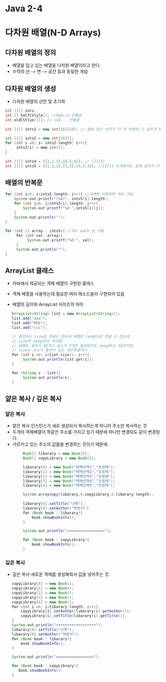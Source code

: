 # Java 2-4
# 다차원 배열(N-D Arrays)
## 다차원 배열의 정의
 * 배열을 담고 있는 배열을 다차원 배열이라고 한다.
 * 수학의 선 -> 면 -> 공간 등과 동일한 개념
## 다차원 배열의 생성
 * 다차원 배열의 선언 및 초기화
 ````groovy
 int [][] ints;
 int [] halfCStyle[]; //hybrid 안좋음
 int oldCStlye[][]; // lod... 안좋음
  
 int [][] ints1 = new int[10][10]; // 앞에 있는 숫자가 더 큰 차원의 수 길이가 5인 인테저어레이를 담고 있는 10인 인테저어레이
  
 int [][] ints2 = new int[10][];
 for (int i =0; i< ints2.length; i++){
      ints2[i] = new int[5];
 }
  
 int [][] ints4 = {{1,2,3},{4,5,6}}; // [2][3]
 int [][] ints5 = {{1,3,2},{1,2},{4,5,3}}; //[3][] 두개짜리는 실제 길이가 더 짧은 것 비어있는게 아니다.
 ````
##  배열의 반복문
 ````groovy
 for (int i=0; i<ints5.length; i++){ //과제에 이용하면 역순 가능.
     System.out.printf("[%d]", ints5[i].length);
     for (int j=0; j<ints5[i].length; j++){
         System.out.printf("%d ",ints5[i][j]);
     }
     System.out.println("");
 }
  
 for (int [] array : ints5){ //for each 문 사용
      for (int val: array){
           System.out.printf("%d ", val);
      }
      System.out.println("");
 }
 ````
## ArrayList 클래스
 * 자바에서 제공되는 객체 배열이 구현된 클래스
 * 객체 배열을 사용하는데 필요한 여러 메소드들이 구현되어 있음
 
 * 배열의 길이와 ArrayList 사이즈의 차이
 ````groovy
    ArrayList<String> list = new ArrayList<String>();
    list.add("aaa");
    list.add("bbb");
    list.add("ccc");
 
    // 총갯수는 size로 꺼낼수 있는데 배열은 length로 꺼낼 수 있는데
    // size와 length의 차이점
    // 배열은 길이가 10개고 요소가 3개만 들어있어도 length는 10이지만,
    // size는 요소가 들어가 있는 개수만큼이다.
    for (int i =0; i<list.size(); i++){
         System.out.println(list.get(i));
    }
 
    for (String s : list){
         System.out.println(s);
    }
 ````

## 얕은 복사 / 깊은 복사

### 얕은 복사
* 얕은 복사 인스턴스가 새로 생성되서 복사하는게 아니라 주소만 복사하는 것
* 두개의 객체배열이 똑같은 주소를 가지고 있기 때문에 하나만 변경되도 같이 변경된다.
* 가르키고 있는 주소의 값들을 변경하는 것이기 때문에.
````groovy
        Book[] libarary = new Book[5];
        Book[] copyLibrary = new Book[5];

        libarary[0] = new Book("태백산맥1","조정래");
        libarary[1] = new Book("태백산맥2","조정래");
        libarary[2] = new Book("태백산맥3","조정래");
        libarary[3] = new Book("태백산맥4","조정래");
        libarary[4] = new Book("태백산맥5","조정래");

        System.arraycopy(libarary,0,copyLibrary,0,libarary.length);
  
        libarary[0].setTitle("나목");
        libarary[0].setAuthor("박완서");
        for (Book book : libarary){
            book.showBookInfo();
        }

        System.out.println("=================");

        for (Book book : copyLibrary){
            book.showBookInfo();
        }
````

### 깊은 복사
* 깊은 복사 새로운 객체를 생성해줘서 값을 넣어주는 것.
````groovy
   copyLibrary[0] = new Book();
   copyLibrary[1] = new Book();
   copyLibrary[2] = new Book();
   copyLibrary[3] = new Book();
   copyLibrary[4] = new Book();
   for (int i =0; i<libarary.length; i++){
       copyLibrary[i].setAuthor(libarary[i].getAuthor());
       copyLibrary[i].setTitle(libarary[i].getTitle());
   }
   System.out.println("++++++++++++++++++");
   libarary[0].setTitle("나목");
   libarary[0].setAuthor("박완서");
   for (Book book : libarary){
       book.showBookInfo();
   }

   System.out.println("=================");

   for (Book book : copyLibrary){
      book.showBookInfo();
   }
````